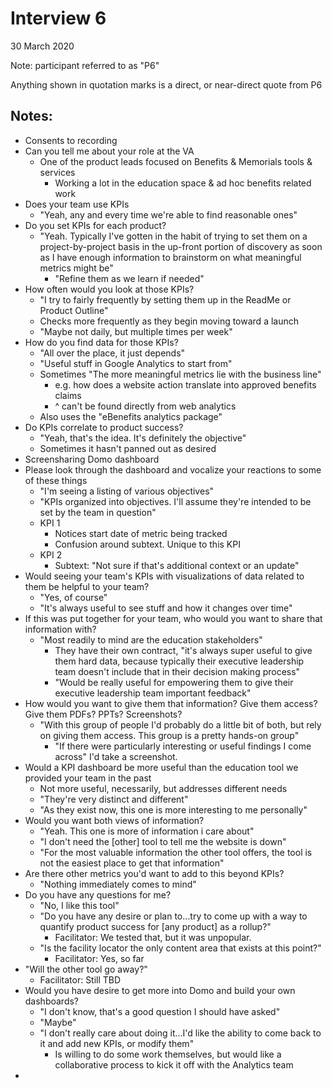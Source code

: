 # Interview 6

30 March 2020

Note: participant referred to as "P6"

Anything shown in quotation marks is a direct, or near-direct quote from P6

## Notes:

- Consents to recording
- Can you tell me about your role at the VA
    - One of the product leads focused on Benefits & Memorials tools & services
        - Working a lot in the education space & ad hoc benefits related work
- Does your team use KPIs
    - "Yeah, any and every time we're able to find reasonable ones"
- Do you set KPIs for each product?
    - "Yeah. Typically I've gotten in the habit of trying to set them on a project-by-project basis in the up-front portion of discovery as soon as I have enough information to brainstorm on what meaningful metrics might be"
        - "Refine them as we learn if needed"
- How often would you look at those KPIs?
    - "I try to fairly frequently by setting them up in the ReadMe or Product Outline"
    - Checks more frequently as they begin moving toward a launch
    - "Maybe not daily, but multiple times per week"
- How do you find data for those KPIs?
    - "All over the place, it just depends"
    - "Useful stuff in Google Analytics to start from"
    - Sometimes "The more meaningful metrics lie with the business line"
        - e.g. how does a website action translate into approved benefits claims
        - ^ can't be found directly from web analytics
    - Also uses the "eBenefits analytics package"
- Do KPIs correlate to product success?
    - "Yeah, that's the idea. It's definitely the objective"
    - Sometimes it hasn't panned out as desired
- Screensharing Domo dashboard
- Please look through the dashboard and vocalize your reactions to some of these things
    - "I'm seeing a listing of various objectives"
    - "KPIs organized into objectives. I'll assume they're intended to be set by the team in question"
    - KPI 1
        - Notices start date of metric being tracked
        - Confusion around subtext. Unique to this KPI
    - KPI 2
        - Subtext: "Not sure if that's additional context or an update"
- Would seeing your team's KPIs with visualizations of data related to them be helpful to your team?
    - "Yes, of course"
    - "It's always useful to see stuff and how it changes over time"
- If this was put together for your team, who would you want to share that information with?
    - "Most readily to mind are the education stakeholders"
        - They have their own contract, "it's always super useful to give them hard data, because typically their executive leadership team doesn't include that in their decision making process"
        - "Would be really useful for empowering them to give their executive leadership team important feedback"
- How would you want to give them that information? Give them access? Give them PDFs? PPTs? Screenshots?
    - "With this group of people I'd probably do a little bit of both, but rely on giving them access. This group is a pretty hands-on group"
        - "If there were particularly interesting or useful findings I come across" I'd take a screenshot.
- Would a KPI dashboard be more useful than the education tool we provided your team in the past
    - Not more useful, necessarily, but addresses different needs
    - "They're very distinct and different"
    - "As they exist now, this one is more interesting to me personally"
- Would you want both views of information?
    - "Yeah. This one is more of information i care about"
    - "I don't need the [other] tool to tell me the website is down"
    - "For the most valuable information the other tool offers, the tool is not the easiest place to get that information"
- Are there other metrics you'd want to add to this beyond KPIs?
    - "Nothing immediately comes to mind"
- Do you have any questions for me?
    - "No, I like this tool"
    - "Do you have any desire or plan to...try to come up with a way to quantify product success for [any product] as a rollup?"
        - Facilitator: We tested that, but it was unpopular.
    - "Is the facility locator the only content area that exists at this point?"
        - Facilitator: Yes, so far
- "Will the other tool go away?"
    - Facilitator: Still TBD
- Would you have desire to get more into Domo and build your own dashboards?
    - "I don't know, that's a good question I should have asked"
    - "Maybe"
    - "I don't really care about doing it...I'd like the ability to come back to it and add new KPIs, or modify them"
        - Is willing to do some work themselves, but would like a collaborative process to kick it off with the Analytics team
-